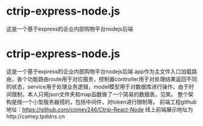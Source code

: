 # ctrip-express-node.js
这是一个基于express的企业内部购物平台nodejs后端
# ctrip-express-node.js
这是一个基于express的企业内部购物平台nodejs后端
app作为主文件入口加载路由，各个功能路由route用于对应服务，控制器controller用于对处理结果返回不同的状态，service用于处理业务逻辑，model模型用于对数据库进行操作，由于时间限制，本人只用json文件夹和map函数做了一个简易的数据表，见笑。
整个架构是按一个小型服务器搭的，包括中间件，对token进行限制等。
前端工程github地址：https://github.com/comey246/Ctrip-React-Node
线上前端展示地址为http://comey.tpddns.cn
